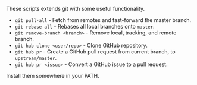 These scripts extends git with some useful functionality.

- `git pull-all` - Fetch from remotes and fast-forward the master branch.
- `git rebase-all` - Rebases all local branches onto `master`.
- `git remove-branch <branch>` - Remove local, tracking, and remote branch.
- `git hub clone <user/repo>` - Clone GitHub repository.
- `git hub pr` - Create a GitHub pull request from current branch, to `upstream/master`.
- `git hub pr <issue>` - Convert a GitHub issue to a pull request.

Install them somewhere in your PATH.
